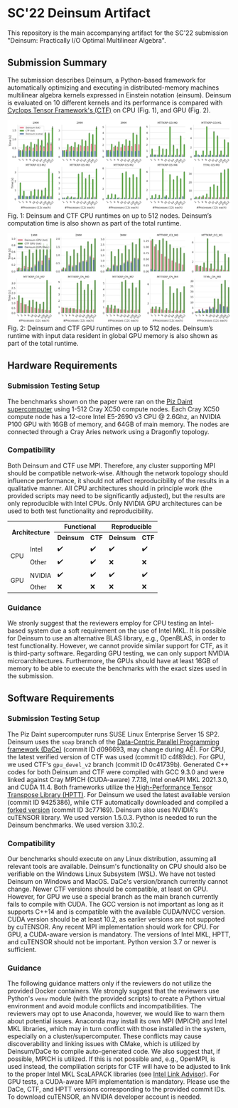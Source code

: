 # SC'22 Deinsum Artifact

This repository is the main accompanying artifact for the SC'22 submission "Deinsum: Practically I/O Optimal Multilinear Algebra".

## Submission Summary

The submission describes Deinsum, a Python-based framework for automatically optimizing and executing in distributed-memory machines multilinear algebra kernels expressed in Einstein notation (einsum). Deinsum is evaluated on 10 different kernels and its performance is compared with [Cyclops Tensor Framework's (CTF)](https://github.com/cyclops-community/ctf) on CPU (Fig. 1), and GPU (Fig. 2).

![](figures/cpu.png)
Fig. 1: Deinsum and CTF CPU runtimes on up to 512 nodes. Deinsum’s computation time is also shown as part of the total
runtime.

![](figures/gpu.png)
Fig. 2: Deinsum and CTF GPU runtimes on up to 512 nodes. Deinsum’s runtime with input data resident in global GPU
memory is also shown as part of the total runtime.

## Hardware Requirements

### Submission Testing Setup

The benchmarks shown on the paper were ran on the [Piz Daint supercomputer](https://www.cscs.ch/computers/piz-daint/) using 1-512 Cray XC50 compute nodes. Each Cray XC50 compute node has a 12-core Intel E5-2690 v3 CPU @ 2.6Ghz, an NVIDIA P100 GPU with 16GB of memory, and 64GB of main memory. The nodes are connected through a Cray Aries network using a Dragonfly topology.

### Compatibility

Both Deinsum and CTF use MPI. Therefore, any cluster supporting MPI should be compatible network-wise. Although the network topology should influence performance, it should not affect reproducibility of the results in a qualitative manner. All CPU architectures should in principle work (the provided scripts may need to be significantly adjusted), but the results are only reproducible with Intel CPUs. Only NVIDIA GPU architectures can be used to both test functionality and reproducibility.

<table align="center">
  <tr>
    <th rowspan="2" colspan="2">Architecture</th>
    <th colspan="2">Functional</th>
    <th colspan="2">Reproducible</th>
  <tr>
    <th>Deinsum</th>
    <th>CTF</th>
    <th>Deinsum</th>
    <th>CTF</th>
  </tr> 
  <tr>
    <td rowspan="2">CPU</td>
    <td>Intel</td>
    <td>✔️</td>
    <td>✔️</td>
    <td>✔️</td>
    <td>✔️</td>
  </tr>
  <tr>
    <td>Other</td>
    <td>✔️</td>
    <td>✔️</td>
    <td>❌</td>
    <td>❌</td>
  </tr>
  <tr>
    <td rowspan="2">GPU</td>
    <td>NVIDIA</td>
    <td>✔️</td>
    <td>✔️</td>
    <td>✔️</td>
    <td>✔️</td>
  </tr>
  <tr>
    <td>Other</td>
    <td>❌</td>
    <td>❌</td>
    <td>❌</td>
    <td>❌</td>
  </tr>
</table>

### Guidance

We stronly suggest that the reviewers employ for CPU testing an Intel-based system due a soft requirement on the use of Intel MKL. It is possible for Deinsum to use an alternative BLAS library, e.g., OpenBLAS, in order to test functionality. However, we cannot provide similar support for CTF, as it is third-party software. Regarding GPU testing, we can only support NVIDIA microarchitectures. Furthermore, the GPUs should have at least 16GB of memory to be able to execute the benchmarks with the exact sizes used in the submission.

## Software Requirements

### Submission Testing Setup

The Piz Daint supercomputer runs SUSE Linux Enterprise Server 15 SP2. Deinsum uses the `soap` branch of the [Data-Centric Parallel Programming framework (DaCe)](https://github.com/spcl/dace) (commit ID d096693, may change during AE). For CPU, the latest verified version of CTF was used (commit ID c4f89dc). For GPU, we used CTF's `gpu_devel_v2` branch (commit ID 0c41739b). Generated C++ codes for both Deinsum and CTF were compiled with GCC 9.3.0 and were linked against Cray MPICH (CUDA-aware) 7.7.18, Intel oneAPI MKL 2021.3.0, and CUDA 11.4. Both frameworks utilize the [High-Performance Tensor Transpose Library (HPTT)](https://github.com/springer13/hptt). For Deinsum we used the latest available version (commit ID 9425386), while CTF automatically downloaded and compiled a [forked version](https://github.com/solomonik/hptt) (commit ID 3c77169). Deinsum also uses NVIDIA's cuTENSOR library. We used version 1.5.0.3. Python is needed to run the Deinsum benchmarks. We used version 3.10.2.

### Compatibility

Our benchmarks should execute on any Linux distribution, assuming all relevant tools are available. Deinsum's functionality on CPU should also be verifiable on the Windows Linux Subsystem (WSL). We have not tested Deinsum on Windows and MacOS. DaCe's version/branch currently cannot change. Newer CTF versions should be compatible, at least on CPU. However, for GPU we use a special branch as the main branch currently fails to compile with CUDA. The GCC version is not important as long as it supports C++14 and is compatible with the available CUDA/NVCC version. CUDA version should be at least 10.2, as earlier versions are not suppoted by cuTENSOR. Any recent MPI implementation should work for CPU. For GPU, a CUDA-aware version is mandatory. The versions of Intel MKL, HPTT, and cuTENSOR should not be important. Python version 3.7 or newer is sufficient.

### Guidance

The following guidance matters only if the reviewers do not utilize the provided Docker containers.
We strongly suggest that the reviewers use Python's `venv` module (with the provided scripts) to create a Python virtual environment and avoid module conflicts and incompatibilities. The reviewers may opt to use Anaconda, however, we would like to warn them about potential issues. Anaconda may install its own MPI (MPICH) and Intel MKL libraries, which may in turn conflict with those installed in the system, especially on a cluster/supercomputer. These conflicts may cause discoverability and linking issues with CMake, which is utilized by Deinsum/DaCe to compile auto-generated code. We also suggest that, if possible, MPICH is utilized. If this is not possible and, e.g., OpenMPI, is used instead, the complilation scripts for CTF will have to be adjusted to link to the proper Intel MKL ScaLAPACK libraries (see [Intel Link Advisor](https://www.intel.com/content/www/us/en/developer/tools/oneapi/onemkl-link-line-advisor.html)). For GPU tests, a CUDA-aware MPI implementation is mandatory. Please use the DaCe, CTF, and HPTT versions corresponding to the provided commit IDs. To download cuTENSOR, an NVIDIA developer account is needed.
